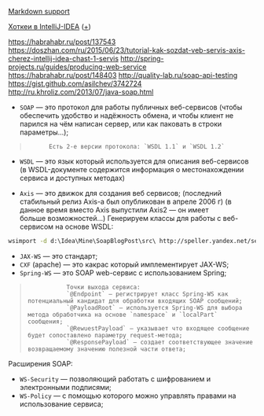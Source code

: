 [Markdown support](https://daringfireball.net/projects/markdown/syntax)

[Хоткеи в IntelliJ-IDEA](https://juja.com.ua/java/ide/intellij-idea-hotkeys) ([+](http://eax.me/intellij-idea-hotkeys))



https://habrahabr.ru/post/137543
https://doszhan.com/ru/2015/06/23/tutorial-kak-sozdat-veb-servis-axis-cherez-intellij-idea-chast-1-servis
http://spring-projects.ru/guides/producing-web-service
https://habrahabr.ru/post/148403
http://quality-lab.ru/soap-api-testing
https://gist.github.com/asilchev/3742724
http://ru.khroliz.com/2013/07/java-soap.html

* `SOAP` — это протокол для работы публичных веб-сервисов (чтобы обеспечить удобство и надёжность обмена, и чтобы клиент не парился на чём написан сервер, или как паковать в строки параметры...);
>           Есть 2-е версии протокола: `WSDL 1.1` и `WSDL 1.2`
* `WSDL` — это язык который используется для описания веб-сервисов (в WSDL-документе содержится информация о местонахождении сервиса и доступных методах)

* `Axis` — это движок для создания веб сервисов;
            (последний стабильный релиз Axis-а был опубликован в апреле 2006 г)
            (в данное время вместо Axis выпустили Axis2 — он имеет больше возможностей...)
            Генерируем классы для работы с веб-сервисом на основе WSDL:
```bash
wsimport -d d:\Idea\Mine\SoapBlogPost\src\ http://speller.yandex.net/services/spellservice?WSDL -Xnocompile
```

* `JAX-WS` — это стандарт;
* `CXF` (apache) — это какрас который имплементирует JAX-WS;
* `Spring-WS` — это SOAP web-сервис с использованием Spring;
>                Точки выхода сервиса:
>                `@Endpoint` — регистрирует класс Spring-WS как потенциальный кандидат для обработки входящих SOAP сообщений;
>                `@PayloadRoot` — используется Spring-WS для выбора метода обработчика на основе `namespace` и `localPart` сообщения;
>                `@RewuestPayload` — указывает что входящее сообщение будет сопоставлено параметру request-метода;
>                `@ResponsePayload` — создает соответствующее значение возвращаемому значению полезной части ответа; 

Расширения SOAP:
* `WS-Security` — позволяющий работать с шифрованием и электронными подписями;
* `WS-Policy` — с помощью которого можно управлять правами на использование сервиса;



